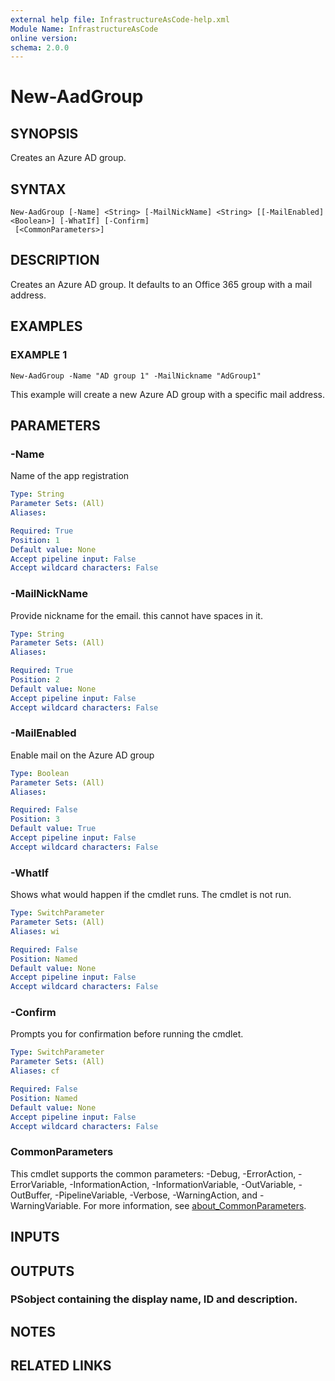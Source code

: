 ```yaml
---
external help file: InfrastructureAsCode-help.xml
Module Name: InfrastructureAsCode
online version:
schema: 2.0.0
---
```


# New-AadGroup

## SYNOPSIS
Creates an Azure AD group.

## SYNTAX

```
New-AadGroup [-Name] <String> [-MailNickName] <String> [[-MailEnabled] <Boolean>] [-WhatIf] [-Confirm]
 [<CommonParameters>]
```

## DESCRIPTION
Creates an Azure AD group.
It defaults to an Office 365 group with a mail address.

## EXAMPLES

### EXAMPLE 1
```
New-AadGroup -Name "AD group 1" -MailNickname "AdGroup1"
```

This example will create a new Azure AD group with a specific mail address.

## PARAMETERS

### -Name
Name of the app registration

```yaml
Type: String
Parameter Sets: (All)
Aliases:

Required: True
Position: 1
Default value: None
Accept pipeline input: False
Accept wildcard characters: False
```

### -MailNickName
Provide nickname for the email.
this cannot have spaces in it.

```yaml
Type: String
Parameter Sets: (All)
Aliases:

Required: True
Position: 2
Default value: None
Accept pipeline input: False
Accept wildcard characters: False
```

### -MailEnabled
Enable mail on the Azure AD group

```yaml
Type: Boolean
Parameter Sets: (All)
Aliases:

Required: False
Position: 3
Default value: True
Accept pipeline input: False
Accept wildcard characters: False
```

### -WhatIf
Shows what would happen if the cmdlet runs.
The cmdlet is not run.

```yaml
Type: SwitchParameter
Parameter Sets: (All)
Aliases: wi

Required: False
Position: Named
Default value: None
Accept pipeline input: False
Accept wildcard characters: False
```

### -Confirm
Prompts you for confirmation before running the cmdlet.

```yaml
Type: SwitchParameter
Parameter Sets: (All)
Aliases: cf

Required: False
Position: Named
Default value: None
Accept pipeline input: False
Accept wildcard characters: False
```

### CommonParameters
This cmdlet supports the common parameters: -Debug, -ErrorAction, -ErrorVariable, -InformationAction, -InformationVariable, -OutVariable, -OutBuffer, -PipelineVariable, -Verbose, -WarningAction, and -WarningVariable. For more information, see [about_CommonParameters](http://go.microsoft.com/fwlink/?LinkID=113216).

## INPUTS

## OUTPUTS

### PSobject containing the display name, ID and description.
## NOTES

## RELATED LINKS
